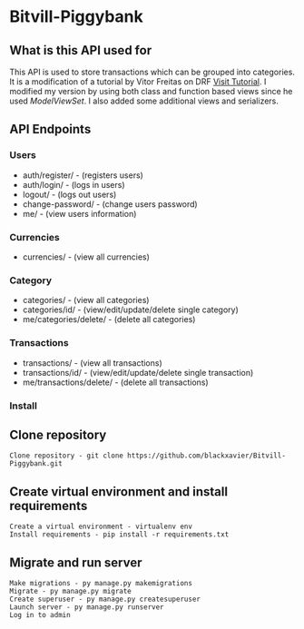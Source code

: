 # Bitvill-Piggybank

## What is this API  used for

This API is used to store transactions which can be grouped into categories. It is a modification of a tutorial by Vitor Freitas on DRF [Visit Tutorial](https://youtube.com/playlist?list=PLLxk3TkuAYnrO32ABtQyw2hLRWt1BUrhj). I modified my version by using both class and function based views since he used *ModelViewSet*. I also added some additional views and serializers.

## API Endpoints

### Users

* auth/register/ - (registers users)
* auth/login/ - (logs in users)
* logout/ - (logs out users)
* change-password/ - (change users password)
* me/ - (view users information)

### Currencies

* currencies/ - (view all currencies)

### Category

* categories/ - (view all categories)
* categories/id/ - (view/edit/update/delete single category)
* me/categories/delete/ - (delete all categories)

### Transactions

* transactions/  - (view all transactions)
* transactions/id/  - (view/edit/update/delete single transaction)
* me/transactions/delete/  - (delete all transactions)

### Install

## Clone repository

    Clone repository - git clone https://github.com/blackxavier/Bitvill-Piggybank.git

## Create virtual environment and install requirements 

    Create a virtual environment - virtualenv env
    Install requirements - pip install -r requirements.txt

## Migrate and run server

    Make migrations - py manage.py makemigrations
    Migrate - py manage.py migrate
    Create superuser - py manage.py createsuperuser
    Launch server - py manage.py runserver 
    Log in to admin

